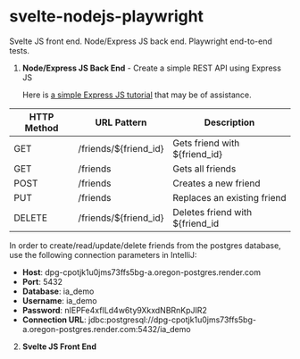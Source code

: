 # svelte-nodejs-playwright

Svelte JS front end. Node/Express JS back end. Playwright end-to-end tests.

1. **Node/Express JS Back End** - Create a simple REST API using Express JS

   Here is [a simple Express JS tutorial](https://medium.com/@skhans/building-a-restful-api-with-express-js-a-beginners-guide-dcb1a1e3520d)
    that may be of assistance.

| HTTP Method   | URL Pattern           | Description                     |
|---------------|-----------------------|---------------------------------|
| GET           | /friends/${friend_id} | Gets friend with ${friend_id}   |
| GET           | /friends              | Gets all friends                |
| POST          | /friends              | Creates a new friend            |
| PUT           | /friends              | Replaces an existing friend     |
| DELETE        | /friends/${friend_id} | Deletes friend with ${friend_id |

In order to create/read/update/delete friends from the postgres database, use the following connection parameters in IntelliJ:

- **Host**: dpg-cpotjk1u0jms73ffs5bg-a.oregon-postgres.render.com
- **Port**: 5432
- **Database**: ia_demo
- **Username**: ia_demo
- **Password**: nIEPFe4xfILd4w6ty9XkxdNBRnKpJIR2
- **Connection URL**: jdbc:postgresql://dpg-cpotjk1u0jms73ffs5bg-a.oregon-postgres.render.com:5432/ia_demo


2. **Svelte JS Front End** 